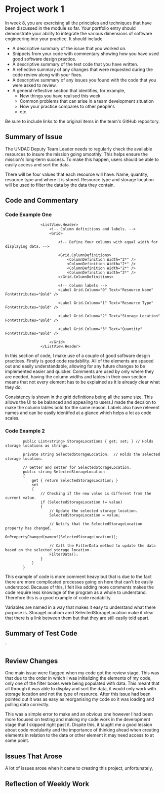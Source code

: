 # Project work 1

In week 8, you are exercising all the principles and techniques that have been discussed 
in the module so far. Your portfolio entry should demonstrate your ability to integrate 
the various dimensions of software engineering into your practice. It should include 

* A descriptive summary of the issue that you worked on.
* Snippets from your code with commentary showing how you have used good software design 
  practice.
* A descriptive summary of the test code that you have written.
* A reflective summary of any changes that were requested during the code review along 
  with your fixes.
* A descriptive summary of any issues you found with the code that you were asked to review.
* A general reflective section that identifies, for example,
  * New things you have realised this week
  * Common problems that can arise in a team development situation
  * How your practice compares to other people's
  * etc.

Be sure to include links to the original items in the team's GitHub repository.


## Summary of Issue 

The UNDAC Deputy Team Leader needs to regularly check the available resources to insure the mission going smoothly. This helps ensure the mission's long-term success. To make this happen, users should be able to easily access and sort the data.  

There will be four values that each resource will have. Name, quantity, resource type and where it is stored. Resource type and storage location will be used to filter the data by the data they contain.


## Code and Commentary 
### Code Example One
```
                <ListView.Header>
                    <!-- Column definitions and labels. -->
                    <Grid>
                        
                        <!-- Define four columns with equal width for displaying data. -->
                        
                        <Grid.ColumnDefinitions>
                            <ColumnDefinition Width="2*" />
                            <ColumnDefinition Width="2*" />
                            <ColumnDefinition Width="2*" />
                            <ColumnDefinition Width="2*" />
                        </Grid.ColumnDefinitions>

                        <!-- Column labels -->
                        <Label Grid.Column="0" Text="Resource Name" FontAttributes="Bold" />
                        
                        <Label Grid.Column="1" Text="Resource Type" FontAttributes="Bold" />
                        
                        <Label Grid.Column="2" Text="Storage Location" FontAttributes="Bold" />

                        <Label Grid.Column="3" Text="Quantity" FontAttributes="Bold" />
                        
                    </Grid>
                </ListView.Header>
```
In this section of code, I make use of a couple of good software desgin practices. Firstly is good code readability. All of the elements are spaced out and easily understandable, allowing for any future changes to be implemented easier and quicker. Comments are used by only where they are needed, having the column widths and lables in their own section means that not every element has to be explained as it is already clear what they do.  

Consistency is shown in the grid definitions being all the same size. This allows the UI to be balanced and appealing to users.I made the decsion to make the column lables bold for the same reason. Labels also have relevent names and can be easily identifed at a glance which helps a lot as code scales. 

### Code Example 2 

```
        public List<string> StorageLocations { get; set; } // Holds storage locations as strings.

        private string SelectedStorageLocation;  // Holds the selected storage location.

        // Getter and setter for SelectedStorageLocation.
        public string SelectedStorageLocation
        {
            get { return SelectedStorageLocation; }
            set
            {
                // Checking if the new value is different from the current value.
                if (SelectedStorageLocation != value)
                {
                    // Update the selected storage location.
                    SelectedStorageLocation = value;

                    // Notify that the SelectedStorageLocation property has changed.
                    OnPropertyChanged(nameof(SelectedStorageLocation));

                    // Call the FilterData method to update the data based on the selected storage location.
                    FilterData();
                }
            }
        }
```
This example of code is more comment heavy but that is due to the fact there are more complicated processes going on here that can't be easily understood. Because of this, I felt like adding more comments makes the code require less knowlage of the program as a whole to understand. Therefore this is a good example of code readabilty. 

Variables are named in a way that makes it easy to understand what there purpose is. StorageLocatiom amd SelectedStorageLocation make it clear that there is a link between them but that they are still easily told apart. 


## Summary of Test Code
`
## Review Changes 

One main issue were flagged when my code got the review stage. This was that due to the order in which I was initializing the elements of my code, only one of the filter boxes were being populated with data. This meant that all through it was able to display and sort the data, it would only work with storage location and not the type of resource. After this issue had been pointed out it was as easy as reorganising my code so it was loading and pulling data correctly. 

This was a simple error to make and an obvious one however I had been more focused on testing and making my code work in the development stage that I skipped right past it. Dispite this, it taught me a good lession about code modularity and the importance of thinking ahead when creating elements in relation to the data or other element it may need access to at some point. 

## Issues That Arose

A lot of issues arose when it came to creating this project, unfortunately,  

## Reflection of Weekly Work 

